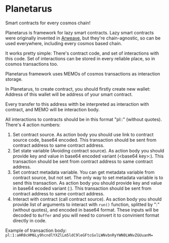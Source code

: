 # Planetarus
Smart contracts for every cosmos chain!

Planetarus is framework for lazy smart contracts. Lazy smart contracts were originally invented in [Arweave](https://github.com/ArweaveTeam/SmartWeave), but they're chain-agnostic, so can be used everywhere, including every cosmos based chain.

It works pretty simple: There's contract code, and set of interactions with this code. Set of interactions can be stored in every reliable place, so in cosmos transactions too.

Planetarus framework uses MEMOs of cosmos transactions as interaction storage.

In Planetarus, to create contract, you should firstly create new wallet: Address of this wallet will be address of your smart contract.

Every transfer to this address witth be interpreted as interaction with contract, and MEMO will be interaction body.

All interactions to contracts should be in this format "pl:<action number>:<action body>" (without quotes).
There's 4 action numbers:

1. Set contract source. As action body you should use link to contract source code, base64 encoded. This transaction should be sent from contract address to same contract address.
2. Set state variable (Avoiding contract source). As action body you should provide key and value in base64 encoded variant (\<base64 key>:<base64 value>). This transaction should be sent from contract address to same contract address.
3. Set contract metadata variable. You can get metadata variable from contract source, but not set. The only way to set metadata variable is to send this transaction. As action body you should provide key and value in base64 ecoded variant (<base64 key>:<base64 value>). This transaction should be sent from contract address to same contract address.
4. Interact with contract (call contract source). As action body you should provide list of arguments to interact with `run()` function, splitted by ":" (without quotes), and encoded in base64 format. These inputs will be decoded to `Buffer` and you will need to convert it to convinient format directly in code.

Example of transaction body: `pl:1:aHR0cHM6Ly9hcndlYXZlLm5ldC9leGFtcGxlLWNvbnRyYWN0LWNvZGUuanM=`

